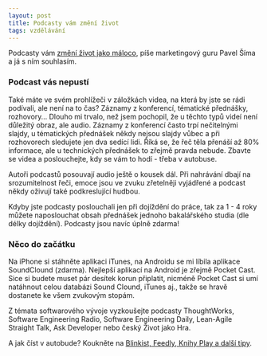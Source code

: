 ```yaml
---
layout: post
title: Podcasty vám změní život
tags: vzdělávání
---
```


Podcasty vám [změní život jako máloco](http://www.pavelsima.cz/blog/nejlepsi-podcasty),
píše marketingový guru Pavel Šíma a já s ním souhlasím.

### Podcast vás nepustí

Také máte ve svém prohlížeči v záložkách videa, na která by jste se rádi podívali, ale není na to čas?
Záznamy z konferencí, tématické přednášky, rozhovory… Dlouho mi trvalo, než jsem pochopil, že u těchto
typů videí není důležitý obraz, ale audio. Záznamy z konferencí často trpí nečitelnými slajdy,
u tématických přednášek někdy nejsou slajdy vůbec a při rozhovorech sledujete jen dva sedící lidi.
Říká se, že řeč těla přenáší až 80% informace, ale u technických přednášek to zřejmě pravda nebude.
Zbavte se videa a poslouchejte, kdy se vám to hodí - třeba v autobuse.

Autoři podcastů posouvají audio ještě o kousek dál. Při nahrávání dbají na srozumitelnost řeči,
emoce jsou ve zvuku zřetelněji vyjádřené a podcast někdy oživují také podkreslující hudbou.

Kdyby jste podcasty poslouchali jen při dojíždění do práce, tak za 1 - 4 roky můžete naposlouchat
obsah přednášek jednoho bakalářského studia (dle délky dojíždění). Podcasty jsou navíc úplně zdarma!

### Něco do začátku

Na iPhone si stáhněte aplikaci iTunes, na Androidu se mi líbila aplikace SoundClound (zdarma).
Nejlepší aplikací na Android je zřejmě Pocket Cast. Sice si budete muset pár desítek korun připlatit,
nicméně Pocket Cast si umí natáhnout celou databázi Sound Clound, iTunes aj.,
takže se hravě dostanete ke všem zvukovým stopám.

Z témata softwarového vývoje vyzkoušejte podcasty ThoughtWorks, Software Engineering Radio,
Software Engineering Daily, Lean-Agile Straight Talk, Ask Developer nebo český Život jako Hra.

A jak číst v autobude? Koukněte na [Blinkist, Feedly, Knihy Play a další tipy](/kdy-cist/).
